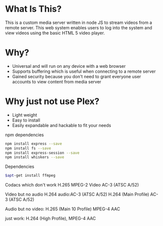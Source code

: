 # What Is This?

This is a custom media server written in node JS to stream videos from a remote server.
This web system enables users to log into the system and view videos using the basic HTML 5 video player.

# Why?
- Universal and will run on any device with a web browser
- Supports buffering which is useful when connecting to a remote server
- Gained security because you don't need to grant everyone user accounts to view content from media server

# Why just not use Plex?
- Light weight
- Easy to install
- Easily expandable and hackable to fit your needs



npm dependencies
```bash
npm install express --save
npm install fs --save
npm install express-session --save
npm install whiskers --save
```

Dependencies

```bash
$apt-get install ffmpeg
```


Codacs which don't work
H.265 
MPEG-2 Video  AC-3 (ATSC A/52)

Video but no audio
H.264 audio:AC-3 (ATSC A/52)
H.264 (Main Profile)  AC-3 (ATSC A/52)

Audio but no video:
H.265 (Main 10 Profile)  MPEG-4 AAC


just work:
H.264 (High Profile),   MPEG-4 AAC
